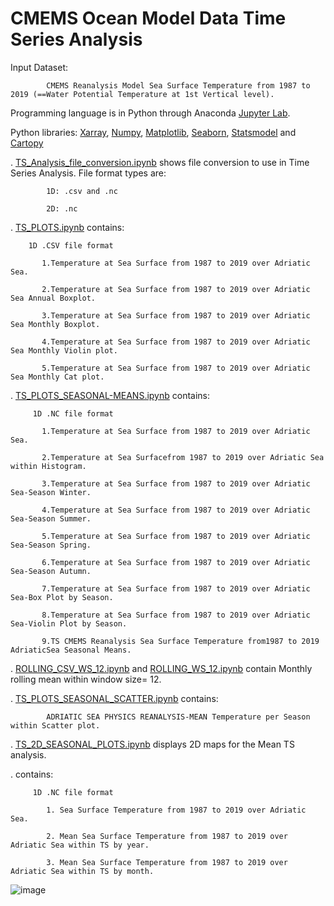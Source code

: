 # CMEMS Ocean Model Data Time Series Analysis

  Input Dataset: 
          
            CMEMS Reanalysis Model Sea Surface Temperature from 1987 to 2019 (==Water Potential Temperature at 1st Vertical level).
  
  Programming language is in Python through Anaconda [Jupyter Lab](https://jupyter.org/).
  
  Python libraries: [Xarray](https://pypi.org/project/xarray/), [Numpy](https://pypi.org/project/numpy/), [Matplotlib](https://pypi.org/project/matplotlib/), [Seaborn](https://pypi.org/project/seaborn/), [Statsmodel](https://pypi.org/project/statsmodels/) and [Cartopy](https://pypi.org/project/Cartopy/)

. [TS_Analysis_file_conversion.ipynb](https://github.com/007-Ozalp/CMEMS-Reanalysis-Data-Management/blob/main/CMEMS-Time%20Series%20Analysis/TS_Analysis_file_conversion.ipynb) shows file conversion to use in Time Series Analysis. File format types are: 
  
            1D: .csv and .nc 
  
            2D: .nc

. [TS_PLOTS.ipynb](https://github.com/007-Ozalp/CMEMS-Reanalysis-Data-Management/blob/main/CMEMS-Time%20Series%20Analysis/TS_PLOTS.ipynb) contains:

        1D .CSV file format
        
           1.Temperature at Sea Surface from 1987 to 2019 over Adriatic Sea.

           2.Temperature at Sea Surface from 1987 to 2019 over Adriatic Sea Annual Boxplot.

           3.Temperature at Sea Surface from 1987 to 2019 over Adriatic Sea Monthly Boxplot.

           4.Temperature at Sea Surface from 1987 to 2019 over Adriatic Sea Monthly Violin plot.  

           5.Temperature at Sea Surface from 1987 to 2019 over Adriatic Sea Monthly Cat plot.

. [TS_PLOTS_SEASONAL-MEANS.ipynb](https://github.com/007-Ozalp/CMEMS-Reanalysis-Data-Management/blob/main/CMEMS-Time%20Series%20Analysis/TS_PLOTS_SEASONAL-MEANS.ipynb) contains:

         1D .NC file format
        
           1.Temperature at Sea Surface from 1987 to 2019 over Adriatic Sea.

           2.Temperature at Sea Surfacefrom 1987 to 2019 over Adriatic Sea within Histogram.

           3.Temperature at Sea Surface from 1987 to 2019 over Adriatic Sea-Season Winter.

           4.Temperature at Sea Surface from 1987 to 2019 over Adriatic Sea-Season Summer.

           5.Temperature at Sea Surface from 1987 to 2019 over Adriatic Sea-Season Spring.

           6.Temperature at Sea Surface from 1987 to 2019 over Adriatic Sea-Season Autumn.

           7.Temperature at Sea Surface from 1987 to 2019 over Adriatic Sea-Box Plot by Season.
           
           8.Temperature at Sea Surface from 1987 to 2019 over Adriatic Sea-Violin Plot by Season.
           
           9.TS CMEMS Reanalysis Sea Surface Temperature from1987 to 2019 AdriaticSea Seasonal Means.
           
. [ROLLING_CSV_WS_12.ipynb](https://github.com/007-Ozalp/CMEMS-Reanalysis-Data-Management/blob/main/CMEMS-Time%20Series%20Analysis/ROLLING_CSV_WS_12.ipynb) and [ROLLING_WS_12.ipynb](https://github.com/007-Ozalp/CMEMS-Reanalysis-Data-Management/blob/main/CMEMS-Time%20Series%20Analysis/ROLLING_WS_12.ipynb) contain Monthly rolling mean within window size= 12. 

. [TS_PLOTS_SEASONAL_SCATTER.ipynb](https://github.com/007-Ozalp/CMEMS-Reanalysis-Data-Management/blob/main/CMEMS-Time%20Series%20Analysis/TS_PLOTS_SEASONAL_SCATTER.ipynb) contains:

            ADRIATIC SEA PHYSICS REANALYSIS-MEAN Temperature per Season within Scatter plot. 

. [TS_2D_SEASONAL_PLOTS.ipynb](https://github.com/007-Ozalp/CMEMS-Reanalysis-Data-Management/blob/main/CMEMS-Time%20Series%20Analysis/TS_2D_SEASONAL_PLOTS.ipynb) displays 2D maps for the Mean TS analysis.

.  contains:
               
         1D .NC file format
         
            1. Sea Surface Temperature from 1987 to 2019 over Adriatic Sea.
            
            2. Mean Sea Surface Temperature from 1987 to 2019 over Adriatic Sea within TS by year. 
            
            3. Mean Sea Surface Temperature from 1987 to 2019 over Adriatic Sea within TS by month.
 

![image](https://user-images.githubusercontent.com/80483194/139126823-a560d67d-76cd-4d88-9adb-3931160ec1b1.png)


